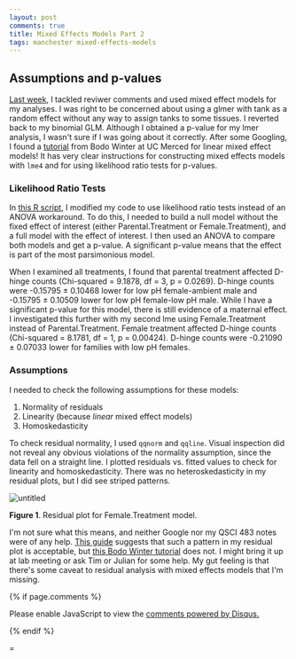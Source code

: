```yaml
---
layout: post
comments: true
title: Mixed Effects Models Part 2
tags: manchester mixed-effects-models
---
```


## Assumptions and p-values

[Last week](https://yaaminiv.github.io/Mixed-Effect-Models/), I tackled reviwer comments and used mixed effect models for my analyses. I was right to be concerned about using a glmer with tank as a random effect without any way to assign tanks to some tissues. I reverted back to my binomial GLM. Although I obtained a p-value for my lmer analysis, I wasn't sure if I was going about it correctly. After some Googling, I found a [tutorial](http://www.bodowinter.com/tutorial/bw_LME_tutorial2.pdf) from Bodo Winter at UC Merced for linear mixed effect models! It has very clear instructions for constructing mixed effects models with `lme4` and for using likelihood ratio tests for p-values.

### Likelihood Ratio Tests

In [this R script](https://github.com/RobertsLab/paper-gigas-early-gametogenic-exposure/blob/master/analyses/Larval-Abundance/2018-02-14-Reproductive-Output.R), I modified my code to use likelihood ratio tests instead of an ANOVA workaround. To do this, I needed to build a null model without the fixed effect of interest (either Parental.Treatment or Female.Treatment), and a full model with the effect of interest. I then used an ANOVA to compare both models and get a p-value. A significant p-value means that the effect is part of the most parsimonious model.

When I examined all treatments, I found that parental treatment affected D-hinge counts (Chi-squared = 9.1878, df = 3, p = 0.0269). D-hinge counts were -0.15795 ± 0.10468 lower for low pH female-ambient male and -0.15795 ± 0.10509 lower for low pH female-low pH male. While I have a significant p-value for this model, there is still evidence of a maternal effect. I investigated this further with my second lme using Female.Treatment instead of Parental.Treatment. Female treatment affected D-hinge counts (Chi-squared = 8.1781, df = 1, p = 0.00424). D-hinge counts were -0.21090 ± 0.07033 lower for families with low pH females.

### Assumptions

I needed to check the following assumptions for these models:

1. Normality of residuals
2. Linearity (because *linear* mixed effect models)
3. Homoskedasticity

To check residual normality, I used `qqnorm` and `qqline`. Visual inspection did not reveal any obvious violations of the normality assumption, since the data fell on a straight line. I plotted residuals vs. fitted values to check for linearity and homoskedasticity. There was no heteroskedasticity in my residual plots, but I did see striped patterns.

![untitled](https://user-images.githubusercontent.com/22335838/43427117-1337369e-940d-11e8-8d28-79c76335534d.png)

**Figure 1**. Residual plot for Female.Treatment model.

I'm not sure what this means, and neither Google nor my QSCI 483 notes were of any help. [This guide](https://ase.tufts.edu/gsc/gradresources/guidetomixedmodelsinr/mixed%20model%20guide.html) suggests that such a pattern in my residual plot is acceptable, but [this Bodo Winter tutorial](http://www.bodowinter.com/tutorial/bw_LME_tutorial1.pdf) does not. I might bring it up at lab meeting or ask Tim or Julian for some help. My gut feeling is that there's some caveat to residual analysis with mixed effects models that I'm missing.

{% if page.comments %}

<div id="disqus_thread"></div>
<script>

/**
*  RECOMMENDED CONFIGURATION VARIABLES: EDIT AND UNCOMMENT THE SECTION BELOW TO INSERT DYNAMIC VALUES FROM YOUR PLATFORM OR CMS.
*  LEARN WHY DEFINING THESE VARIABLES IS IMPORTANT: https://disqus.com/admin/universalcode/#configuration-variables*/
/*
var disqus_config = function () {
this.page.url = PAGE_URL;  // Replace PAGE_URL with your page's canonical URL variable
this.page.identifier = PAGE_IDENTIFIER; // Replace PAGE_IDENTIFIER with your page's unique identifier variable
};
*/
(function() { // DON'T EDIT BELOW THIS LINE
var d = document, s = d.createElement('script');
s.src = 'https://the-responsible-grad-student.disqus.com/embed.js';
s.setAttribute('data-timestamp', +new Date());
(d.head || d.body).appendChild(s);
})();
</script>
<noscript>Please enable JavaScript to view the <a href="https://disqus.com/?ref_noscript">comments powered by Disqus.</a></noscript>

{% endif %}

<script id="dsq-count-scr" src="//the-responsible-grad-student.disqus.com/count.js" async></script>=
